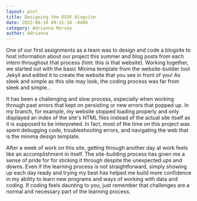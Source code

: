 ```yaml
---
layout: post
title: Designing the DSSF blogsite 
date: 2022-06-16 09:31:34 -0400 
category: Adrianna Morsey
author: Adrianna
---
```


One of our first assignments as a team was to design and code a blogsite to host information about our project this summer and blog posts from each intern throughout that process (hint: this *is* that website). Working together, we started out with the basic Minima template from the website-builder tool Jekyll and edited it to create the website that you see in front of you! As sleek and simple as this site may look, the coding process was far from sleek and simple...

It has been a challenging and slow process, especially when working through past errors that kept on persisting or new errors that popped up. In my branch, for example, my website stopped loading properly and only displayed an index of the site's HTML files instead of the actual site itself as it is supposed to be interpreted. In fact, most of the time on this project was spent debugging code, troubleshooting errors, and navigating the web that is the minima design template. 

After a week of work on this site, getting through another day at work feels like an accomplishment in itself. The site-building process has given me a sense of pride for for sticking it through despite the unexpected ups and downs. Even if the learning process is not straightforward, simply showing up each day ready and trying my best has helped me build more confidence in my ability to learn new programs and ways of working with data and coding. If coding feels daunting to you, just remember that challenges are a normal and necessary part of the learning process. 
